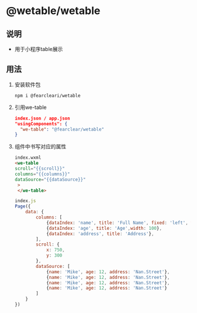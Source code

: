 # @wetable/wetable

## 说明

* 用于小程序table展示

## 用法

1. 安装软件包

    ``` code
    npm i @fearcleari/wetable
    ```

2. 引用we-table

    ``` json
    index.json / app.json
    "usingComponents": {
      "we-table": "@fearclear/wetable"
    }
    ```

3. 组件中书写对应的属性

    ``` html
    index.wxml
    <we-table
    scroll="{{scroll}}"
    columns="{{columns}}"
    dataSource="{{dataSource}}"
     >
     </we-table>
    ```

    ``` js
    index.js
    Page({
        data: {
            columns: [
                {dataIndex: 'name', title: 'Full Name', fixed: 'left', width: 100},
                {dataIndex: 'age', title: 'Age',width: 100},
                {dataIndex: 'address', title: 'Address'},
            ],
            scroll: {
                x: 750,
                y: 300
            },
            dataSource: [
                {name: 'Mike', age: 12, address: 'Nan.Street'},
                {name: 'Mike', age: 12, address: 'Nan.Street'},
                {name: 'Mike', age: 12, address: 'Nan.Street'},
                {name: 'Mike', age: 12, address: 'Nan.Street'}
            ]
        }
    })
    ```
